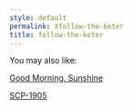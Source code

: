 ```yaml
---
style: default
permalink: Xfollow-the-keter
title: follow-the-keter
---
```

You may also like:

[Good Morning, Sunshine](http://scp-wiki.net/wayward-intermission)

[SCP-1905](http://scp-wiki.net/scp-1905)
